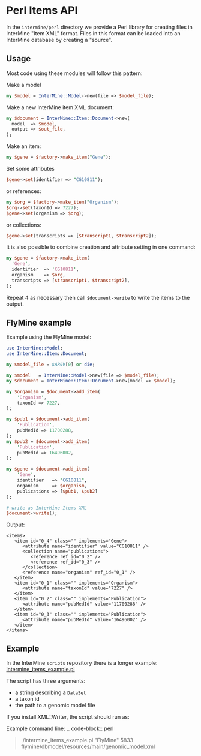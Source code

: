 # Perl Items API

In the `intermine/perl` directory we provide a Perl library for creating files in InterMine "Item XML" format. Files in this format can be loaded into an InterMine database by creating a "source".

## Usage

Most code using these modules will follow this pattern:

Make a model

```perl
my $model = InterMine::Model->new(file => $model_file);
```

Make a new InterMine item XML document:

```perl
my $document = InterMine::Item::Document->new(
  model  => $model,
  output => $out_file,
);
```

Make an item:

```perl
my $gene = $factory->make_item("Gene");
```

Set some attributes

```perl
$gene->set(identifier => "CG10811");
```

or references:

```perl
my $org = $factory->make_item("Organism");
$org->set(taxonId => 7227);
$gene->set(organism => $org);
```

or collections:

```perl
$gene->set(transcripts => [$transcript1, $transcript2]);
```

It is also possible to combine creation and attribute setting in one command:

```perl
my $gene = $factory->make_item(
  'Gene',
  identifier  => 'CG10811',
  organism    => $org,
  transcripts => [$transcript1, $transcript2],
);
```

Repeat 4 as necessary then call `$document->write` to write the items to the output.

## FlyMine example

Example using the FlyMine model:

```perl
use InterMine::Model;
use InterMine::Item::Document;

my $model_file = $ARGV[0] or die;

my $model   = InterMine::Model->new(file => $model_file);
my $document = InterMine::Item::Document->new(model => $model);

my $organism = $document->add_item(
    'Organism',
    taxonId => 7227,
);

my $pub1 = $document->add_item(
    'Publication',
    pubMedId => 11700288,
);
my $pub2 = $document->add_item(
    'Publication',
    pubMedId => 16496002,
);

my $gene = $document->add_item(
    'Gene',
    identifier   => "CG10811",
    organism     => $organism,
    publications => [$pub1, $pub2]
);

# write as InterMine Items XML
$document->write();
```

Output:

```markup
<items>
   <item id="0_4" class="" implements="Gene">
      <attribute name="identifier" value="CG10811" />
      <collection name="publications">
         <reference ref_id="0_2" />
         <reference ref_id="0_3" />
      </collection>
      <reference name="organism" ref_id="0_1" />
   </item>
   <item id="0_1" class="" implements="Organism">
      <attribute name="taxonId" value="7227" />
   </item>
   <item id="0_2" class="" implements="Publication">
      <attribute name="pubMedId" value="11700288" />
   </item>
   <item id="0_3" class="" implements="Publication">
      <attribute name="pubMedId" value="16496002" />
   </item>
</items>
```

## Example

In the InterMine `scripts` repository there is a longer example: [intermine\_items\_example.pl](https://github.com/intermine/intermine-scripts/blob/master/examples/intermine_items_example.pl)

The script has three arguments:

* a string describing a `DataSet`
* a taxon id
* the path to a genomic model file

If you install XML::Writer, the script should run as:

Example command line: .. code-block:: perl

> ./intermine\_items\_example.pl \"FlyMine\" 5833 flymine/dbmodel/resources/main/genomic\_model.xml

